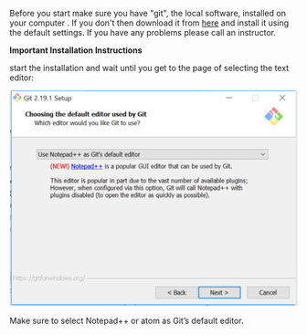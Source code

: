 Before you start make sure you have "git", the local software, installed on your computer . If you don't then download it from [here](https://git-scm.com/downloads) and install it using the default settings. If you have any problems please call an instructor.

  

**Important Installation Instructions**

  

start the installation and wait until you get to the page of selecting the text editor:

  

![.guides/img/PROD_A2396-0](./PROD_A2396-0.png)

  

Make sure to select Notepad++ or atom as Git’s default editor.